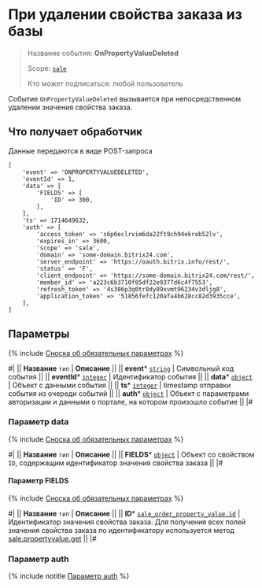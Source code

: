 # При удалении свойства заказа из базы

> Название события: **OnPropertyValueDeleted**
>
> Scope: [`sale`](../../scopes/permissions.md) 
>
> Кто может подписаться: любой пользователь

Событие `OnPropertyValueDeleted` вызывается при непосредственном удалении значения свойства заказа.

## Что получает обработчик

Данные передаются в виде POST-запроса

```
[
    'event' => 'ONPROPERTYVALUEDELETED',
    'eventId' => 1,
    'data' => [
        'FIELDS' => [
            'ID' => 300,
        ],
    ],
    'ts' => 1714649632,
    'auth' => [
        'access_token' => 's6p6eclrvim6da22ft9ch94ekreb52lv',
        'expires_in' => 3600,
        'scope' => 'sale',
        'domain' => 'some-domain.bitrix24.com',
        'server_endpoint' => 'https://oauth.bitrix.info/rest/',
        'status' => 'F',
        'client_endpoint' => 'https://some-domain.bitrix24.com/rest/',
        'member_id' => 'a223c6b3710f85df22e9377d6c4f7553',
        'refresh_token' => '4s386p3q0tr8dy89xvmt96234v3dljg8',
        'application_token' => '51856fefc120afa4b628cc82d3935cce',
    ],
]
```

## Параметры

{% include [Сноска об обязательных параметрах](../../../_includes/required.md) %}

#|
|| **Название**
`тип` | **Описание** ||
|| **event***
[`string`](../../data-types.md) | Символьный код события ||
|| **eventId***
[`integer`](../../data-types.md) | Идентификатор события ||
|| **data***
[`object`](../../data-types.md) | Объект с данными события ||
|| **ts***
[`integer`](../../data-types.md) | timestamp отправки события из очереди событий ||
|| **auth***
[`object`](../../data-types.md) | Объект с параметрами авторизации и данными о портале, на котором произошло событие ||
|#

### Параметр data

{% include [Сноска об обязательных параметрах](../../../_includes/required.md) %}

#|
|| **Название**
`тип` | **Описание** ||
|| **FIELDS***
[`object`](../../data-types.md) | Объект со свойством `ID`, содержащим идентификатор значения свойства заказа ||
|#

#### Параметр FIELDS

{% include [Сноска об обязательных параметрах](../../../_includes/required.md) %}

#|
|| **Название**
`тип` | **Описание** ||
|| **ID***
[`sale_order_property_value.id`](../data-types.md) | Идентификатор значения свойства заказа. Для получения всех полей значения свойства заказа по идентификатору используется метод [sale.propertyvalue.get](../property-value/sale-property-value-get.md) ||
|#

### Параметр auth

{% include notitle [Параметр auth](../../../_includes/auth-params-in-events.md) %}